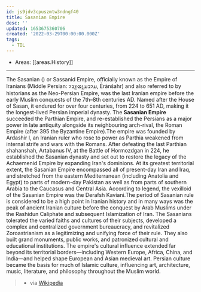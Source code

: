 ```yaml
---
id: js9jdv3cpuszmtw3ndngf40
title: Sasanian Empire
desc: ''
updated: 1653675360706
created: '2022-03-29T00:00:00.000Z'
tags:
  - TIL
---
```


- Areas: [[areas.History]]

---

The Sasanian () or Sassanid Empire, officially known as the Empire of Iranians (Middle Persian: 𐭠𐭩𐭥𐭠𐭭𐭱𐭲𐭥𐭩, Ērānšahr) and also referred to by historians as the Neo-Persian Empire, was the last Iranian empire before the early Muslim conquests of the 7th–8th centuries AD. Named after the House of Sasan, it endured for over four centuries, from 224 to 651 AD, making it the longest-lived Persian imperial dynasty. The **Sasanian Empire** succeeded the Parthian Empire, and re-established the Persians as a major power in late antiquity alongside its neighbouring arch-rival, the Roman Empire (after 395 the Byzantine Empire).The empire was founded by Ardashir I, an Iranian ruler who rose to power as Parthia weakened from internal strife and wars with the Romans. After defeating the last Parthian shahanshah, Artabanus IV, at the Battle of Hormozdgan in 224, he established the Sasanian dynasty and set out to restore the legacy of the Achaemenid Empire by expanding Iran's dominions. At its greatest territorial extent, the Sasanian Empire encompassed all of present-day Iran and Iraq, and stretched from the eastern Mediterranean (including Anatolia and Egypt) to parts of modern-day Pakistan as well as from parts of southern Arabia to the Caucasus and Central Asia. According to legend, the vexilloid of the Sasanian Empire was the Derafsh Kaviani.The period of Sasanian rule is considered to be a high point in Iranian history and in many ways was the peak of ancient Iranian culture before the conquest by Arab Muslims under the Rashidun Caliphate and subsequent Islamization of Iran. The Sasanians tolerated the varied faiths and cultures of their subjects, developed a complex and centralized government bureaucracy, and revitalized Zoroastrianism as a legitimizing and unifying force of their rule. They also built grand monuments, public works, and patronized cultural and educational institutions. The empire's cultural influence extended far beyond its territorial borders—including Western Europe, Africa, China, and India—and helped shape European and Asian medieval art. Persian culture became the basis for much of Islamic culture, influencing art, architecture, music, literature, and philosophy throughout the Muslim world.

> - via [Wikipedia](https://en.wikipedia.org/wiki/Sasanian%20Empire)
